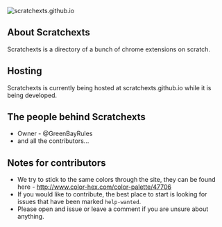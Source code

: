 ![scratchexts.github.io](https://vutondesign.com/host/all/scratchexts/logo.png)

## About Scratchexts
Scratchexts is a directory of a bunch of chrome extensions on scratch.

## Hosting
Scratchexts is currently being hosted at scratchexts.github.io while it is being developed.

## The people behind Scratchexts 
- Owner - @GreenBayRules
- and all the contributors...

## Notes for contributors 
- We try to stick to the same colors through the site, they can be found here - http://www.color-hex.com/color-palette/47706
- If you would like to contribute, the best place to start is looking for issues that have been marked ``help-wanted``.
- Please open and issue or leave a comment if you are unsure about anything. 
